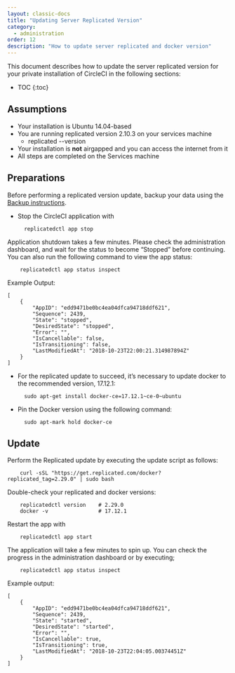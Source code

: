 ```yaml
---
layout: classic-docs
title: "Updating Server Replicated Version"
category:
  - administration
order: 12
description: "How to update server replicated and docker version"
---
```

This document describes how to update the server replicated version for your private installation of CircleCI in the following sections:

- TOC {:toc}

## Assumptions

- Your installation is Ubuntu 14.04-based
- You are running replicated version 2.10.3 on your services machine 
  - replicated --version
- Your installation is **not** airgapped and you can access the internet from it
- All steps are completed on the Services machine

## Preparations

Before performing a replicated version update, backup your data using the [Backup instructions]({{site.baseurl}}/2.0/backup/).

- Stop the CircleCI application with

        replicatedctl app stop
    

Application shutdown takes a few minutes. Please check the administration dashboard, and wait for the status to become “Stopped” before continuing. You can also run the following command to view the app status:

        replicatedctl app status inspect
    

Example Output:

    [
        {
            "AppID": "edd9471be0bc4ea04dfca94718ddf621",
            "Sequence": 2439,
            "State": "stopped",
            "DesiredState": "stopped",
            "Error": "",
            "IsCancellable": false,
            "IsTransitioning": false,
            "LastModifiedAt": "2018-10-23T22:00:21.314987894Z"
        }
    ]
    

- For the replicated update to succeed, it’s necessary to update docker to the recommended version, 17.12.1:

        sudo apt-get install docker-ce=17.12.1~ce-0~ubuntu
    

- Pin the Docker version using the following command:

        sudo apt-mark hold docker-ce
    

## Update

Perform the Replicated update by executing the update script as follows:

        curl -sSL "https://get.replicated.com/docker?replicated_tag=2.29.0" | sudo bash
    

Double-check your replicated and docker versions:

        replicatedctl version    # 2.29.0
        docker -v                # 17.12.1
    

Restart the app with

        replicatedctl app start
    

The application will take a few minutes to spin up. You can check the progress in the administration dashboard or by executing;

        replicatedctl app status inspect
    

Example output:

    [
        {
            "AppID": "edd9471be0bc4ea04dfca94718ddf621",
            "Sequence": 2439,
            "State": "started",
            "DesiredState": "started",
            "Error": "",
            "IsCancellable": true,
            "IsTransitioning": true,
            "LastModifiedAt": "2018-10-23T22:04:05.00374451Z"
        }
    ]